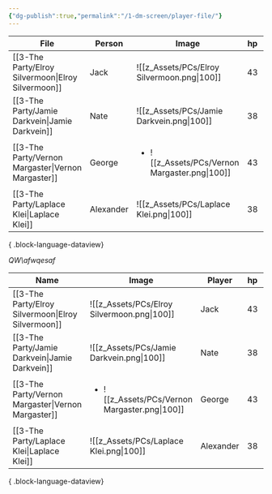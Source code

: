 ```yaml
---
{"dg-publish":true,"permalink":"/1-dm-screen/player-file/"}
---
```



| File                                                  | Person    | Image                                                          | hp | ac | P_Perception | P_Investigation | P_Insight |
| ----------------------------------------------------- | --------- | -------------------------------------------------------------- | -- | -- | ------------ | --------------- | --------- |
| [[3-The Party/Elroy Silvermoon\|Elroy Silvermoon]] | Jack      | ![[z_Assets/PCs/Elroy Silvermoon.png\|100]]                    | 43 | 11 | 11           | 15              | 13        |
| [[3-The Party/Jamie Darkvein\|Jamie Darkvein]]     | Nate      | ![[z_Assets/PCs/Jamie Darkvein.png\|100]]                      | 38 | 17 | 9            | 17              | 9         |
| [[3-The Party/Vernon Margaster\|Vernon Margaster]] | George    | <ul><li>![[z_Assets/PCs/Vernon Margaster.png\\|100]]</li></ul> | 43 | 18 | 16           | 11              | 13        |
| [[3-The Party/Laplace Klei\|Laplace Klei]]         | Alexander | ![[z_Assets/PCs/Laplace Klei.png\|100]]                        | 38 | 16 | 13           | 10              | 16        |

{ .block-language-dataview}

_QW\afwqesaf_

| Name                                                  | Image                                                          | Player    | hp | ac |
| ----------------------------------------------------- | -------------------------------------------------------------- | --------- | -- | -- |
| [[3-The Party/Elroy Silvermoon\|Elroy Silvermoon]] | ![[z_Assets/PCs/Elroy Silvermoon.png\|100]]                    | Jack      | 43 | 11 |
| [[3-The Party/Jamie Darkvein\|Jamie Darkvein]]     | ![[z_Assets/PCs/Jamie Darkvein.png\|100]]                      | Nate      | 38 | 17 |
| [[3-The Party/Vernon Margaster\|Vernon Margaster]] | <ul><li>![[z_Assets/PCs/Vernon Margaster.png\\|100]]</li></ul> | George    | 43 | 18 |
| [[3-The Party/Laplace Klei\|Laplace Klei]]         | ![[z_Assets/PCs/Laplace Klei.png\|100]]                        | Alexander | 38 | 16 |

{ .block-language-dataview}
